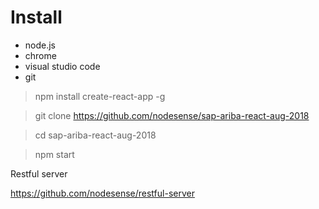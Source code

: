 # Install

  - node.js
  - chrome
  - visual studio code
  - git

  > npm install create-react-app -g

  > git clone https://github.com/nodesense/sap-ariba-react-aug-2018

  > cd sap-ariba-react-aug-2018

  > npm start

Restful server

  https://github.com/nodesense/restful-server
  